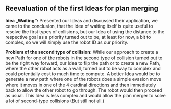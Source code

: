 ﻿## Reevaluation of the first Ideas for plan merging

**Idea „Waiting“:**
Presented our Ideas and discussed their application, we came to the conclusion, that the Idea of waiting itself is quite useful to resolve the first types of collisions, but our Idea of using the distance to the respective goal as a priority turned out to be, at least for now, a bit to complex, so we will simply use the robot ID as our priority.

**Problem of the second type of collision:**
While our approach to create a new Path for one of the robots in the second type of collision turned out to be the right way forward, our Idea to flip the path or to create a new Path, where the other robot acts as a wall, turned out to be way to complex and could potentially cost to much time to compute.
A better Idea would be to generate a new path where one of the robots does a simple evasion move where it moves in one of the 4 cardinal directions and then immediately back to allow the other robot to go through. The robot would then proceed as usual.
This Idea is less complex and would allow the plan merger to solve a lot of second-type collisions (But still not all.)
